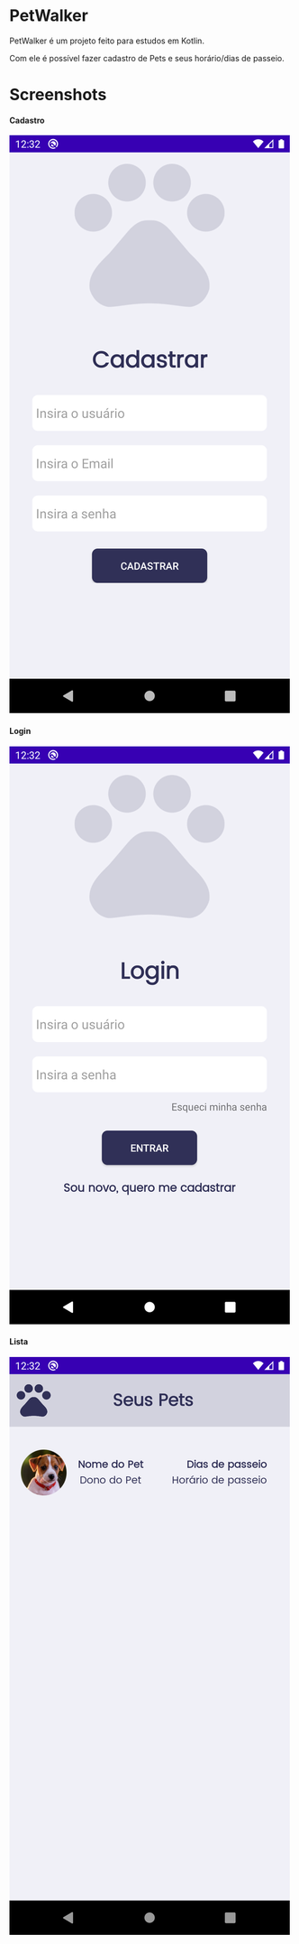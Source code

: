 # PetWalker
 
PetWalker é um projeto feito para estudos em Kotlin.

Com ele é possível fazer cadastro de Pets e seus horário/dias de passeio.


# Screenshots

#### Cadastro
<img src="https://raw.githubusercontent.com/heroneto/PetWalker/main/screenshots/Screenshot_1604190756.png" alt="Cadastro"/>


#### Login
<img src="https://raw.githubusercontent.com/heroneto/PetWalker/main/screenshots/Screenshot_1604190754.png" alt="Login"/>


#### Lista
<img src="https://raw.githubusercontent.com/heroneto/PetWalker/main/screenshots/Screenshot_1604190752.png" alt="Lista"/>